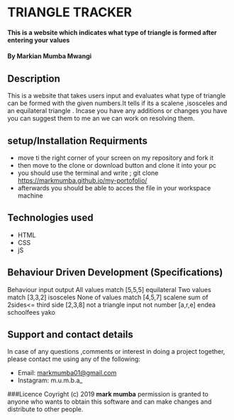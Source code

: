 # TRIANGLE TRACKER
#### This is a website which indicates what type of triangle is formed after entering your values
#### By **Markian Mumba Mwangi**
## Description
This is a website that takes users input and evaluates what type of triangle can be formed with the given numbers.It tells if its a
scalene ,isosceles and an equilateral triangle . Incase you have any additions or changes you have you can suggest them to me an we can work
on resolving them.
## setup/Installation Requirments
* move ti the right corner of your screen on my repository and fork it
* then move to the clone or download button and clone it into your pc
* you should use the terminal and write ; git clone https://markmumba.github.io/my-portofolio/
* afterwards you should be able to acces the file in your workspace machine
## Technologies used 
* HTML
* CSS
* jS
## Behaviour Driven Development (Specifications) 
Behaviour                   input              output
All values match           [5,5,5]            equilateral
Two values match           [3,3,2]            isosceles
None of values match       [4,5,7]            scalene
sum of 2sides<= third side [2,3,8]            not a triangle
input not number           [a,r,e]            endea schoolfees yako
## Support and contact details
In case of any questions ,comments or interest in doing a project together, please contact me using any of
 the following:
 * Email: markmumba01@gmail.com
 * Instagram: m.u.m.b.a_


 ###Licence
 Coyright (c) 2019 **mark mumba**
 permission is granted to anyone who wants to obtain this software and can make changes and distribute to other people.